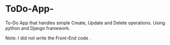 # ToDo-App-
To-Do App that handles simple Create, Update and Delete operations. 
Using python and Django framework.

Note:
I did not write the Front-End code .
